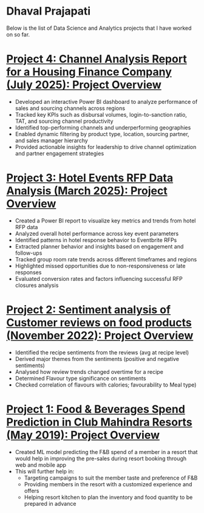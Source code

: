 # Dhaval Prajapati
Below is the list of Data Science and Analytics projects that I have worked on so far.

# [Project 4: Channel Analysis Report for a Housing Finance Company (July 2025): Project Overview](https://github.com/dpdhaval7/Housing-Finance-Channel-Analysis-Report)
* Developed an interactive Power BI dashboard to analyze performance of sales and sourcing channels across regions
* Tracked key KPIs such as disbursal volumes, login-to-sanction ratio, TAT, and sourcing channel productivity
* Identified top-performing channels and underperforming geographies
* Enabled dynamic filtering by product type, location, sourcing partner, and sales manager hierarchy
* Provided actionable insights for leadership to drive channel optimization and partner engagement strategies

# [Project 3: Hotel Events RFP Data Analysis (March 2025): Project Overview](https://github.com/dpdhaval7/Hotel_Events_RFP_Analysis)
* Created a Power BI report to visualize key metrics and trends from hotel RFP data
* Analyzed overall hotel performance across key event parameters
* Identified patterns in hotel response behavior to Eventbrite RFPs
* Extracted planner behavior and insights based on engagement and follow-ups
* Tracked group room rate trends across different timeframes and regions
* Highlighted missed opportunities due to non-responsiveness or late responses
* Evaluated conversion rates and factors influencing successful RFP closures analysis

# [Project 2: Sentiment analysis of Customer reviews on food products (November 2022): Project Overview](https://github.com/dpdhaval7/CODEICON4.0)
* Identified the recipe sentiments from the reviews (avg at recipe level)
* Derived major themes from the sentiments (positive and negative sentiments)
* Analysed how review trends changed overtime for a recipe
* Determined Flavour type significance on sentiments
* Checked correlation of flavours with calories; favourability to Meal type)

# [Project 1: Food & Beverages Spend Prediction in Club Mahindra Resorts (May 2019): Project Overview](https://github.com/dpdhaval7/DataOlympics)
* Created ML model predicting the F&B spend of a member in a resort that would help in improving the pre-sales during resort booking through web and mobile app
* This will further help in:
  * Targeting campaigns to suit the member taste and preference of F&B
  * Providing members in the resort with a customized experience and offers
  * Helping resort kitchen to plan the inventory and food quantity to be prepared in advance
